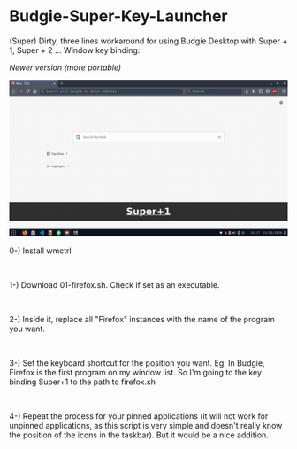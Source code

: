 # Budgie-Super-Key-Launcher
<p>(Super) Dirty, three lines workaround for using Budgie Desktop with Super + 1, Super + 2 ... Window key binding: </p>
<i>Newer version (more portable)</i>
<br>

![](example.gif)
<p>0-) Install wmctrl </p><br>
<p>1-) Download 01-firefox.sh. Check if set as an executable.</p><br>
<p>2-) Inside it, replace all "Firefox" instances with the name of the program you want.</p><br>
<p>3-) Set the keyboard shortcut for the position you want. Eg: In Budgie, Firefox is the first program on my window list. So I'm going to the key binding Super+1 to the path to firefox.sh</p><br>
<p>4-) Repeat the process for your pinned applications (it will not work for unpinned applications, as this script is very simple and doesn't really know the position of the icons in the taskbar). But it would be a nice addition. </p><br>
